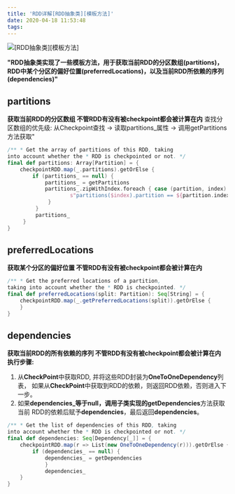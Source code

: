 ```yaml
---
title: 'RDD详解[RDD抽象类][模板方法]'
date: 2020-04-18 11:53:48
tags:
---
```


![[RDD抽象类][模板方法]]([RDD抽象类][模板方法].png)

**"RDD抽象类实现了一些模板方法，用于获取当前RDD的分区数组(partitions)，RDD中某个分区的偏好位置(preferredLocations)，以及当前RDD所依赖的序列(dependencies)"**

## **partitions**

**获取当前RDD的分区数组 不管RDD有没有被checkpoint都会被计算在内**
查找分区数组的优先级: 
从Checkpoint查找 -> 读取partitions_属性 -> 调用getPartitions方法获取"

```scala
/** * Get the array of partitions of this RDD, taking 
into account whether the * RDD is checkpointed or not. */
final def partitions: Array[Partition] = {  
    checkpointRDD.map(_.partitions).getOrElse {   
        if (partitions_ == null) {      
            partitions_ = getPartitions      
            partitions_.zipWithIndex.foreach { case (partition, index) =>                                           require(partition.index == index,         
                    s"partitions($index).partition == ${partition.index}, but it should equal $index")     
             }    
         }    
         partitions_ 
     }
}
```

## **preferredLocations**

**获取某个分区的偏好位置 不管RDD有没有被checkpoint都会被计算在内**

```scala
/** * Get the preferred locations of a partition, 
taking into account whether the * RDD is checkpointed. */
final def preferredLocations(split: Partition): Seq[String] = {  
    checkpointRDD.map(_.getPreferredLocations(split)).getOrElse {                                      getPreferredLocations(split) 
    }
}
```

## **dependencies**

**获取当前RDD的所有依赖的序列 不管RDD有没有被checkpoint都会被计算在内**
**执行步骤:**
1. 从**CheckPoint**中获取RDD, 并将这些RDD封装为**OneToOneDependency**列表，
   如果从**CheckPoint**中获取到RDD的依赖，则返回RDD依赖，否则进入下一步。
2. 如果**dependencies_**等于null，调用子类实现的**getDependencies**方法获取当前
   RDD的依赖后赋予**dependencies**，最后返回**dependencies**。

```scala
/** * Get the list of dependencies of this RDD, taking 
into account whether the * RDD is checkpointed or not. */
final def dependencies: Seq[Dependency[_]] = {  
    checkpointRDD.map(r => List(new OneToOneDependency(r))).getOrElse {   
        if (dependencies_ == null) {      
            dependencies_ = getDependencies   
            }    
            dependencies_ 
    }
}
```

